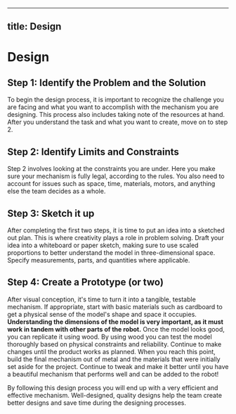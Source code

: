 ---
title: Design
--
# Design
## Step 1: Identify the Problem and the Solution
To begin the design process, it is important to recognize the challenge you are facing and what you want to accomplish with the mechanism you are designing. This process also includes taking note of the resources at hand. After you understand the task and what you want to create, move on to step 2.
## Step 2: Identify Limits and Constraints
Step 2 involves looking at the constraints you are under. Here you make sure your mechanism is fully legal, according to the rules. You also need to account for issues such as space, time, materials, motors, and anything else the team decides as a whole.
## Step 3: Sketch it up
After completing the first two steps, it is time to put an idea into a sketched out plan. This is where creativity plays a role in problem solving. Draft your idea into a whiteboard or paper sketch, making sure to use scaled proportions to better understand the model in three-dimensional space. Specify measurements, parts, and quantities where applicable.
<!-- info on using CAD? what's the process for using CAD next year -->
## Step 4: Create a Prototype (or two)
After visual conception, it's time to turn it into a tangible, testable mechanism. If appropriate, start with basic materials such as cardboard to get a physical sense of the model's shape and space it occupies. **Understanding the dimensions of the model is very important, as it must work in tandem with other parts of the robot.** Once the model looks good, you can replicate it using wood. By using wood you can test the model thoroughly based on physical constraints and reliability. Continue to make changes until the product works as planned. When you reach this point, build the final mechanism out of metal and the materials that were initially set aside for the project. Continue to tweak and make it better until you have a beautiful mechanism that performs well and can be added to the robot!

By following this design process you will end up with a very efficient and effective mechanism. Well-designed, quality designs help the team create better designs and save time during the designing processes.
